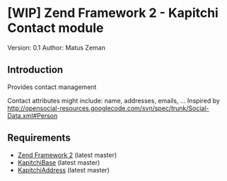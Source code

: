 [WIP] Zend Framework 2 - Kapitchi Contact module
=================================================
Version: 0.1
Author:  Matus Zeman

Introduction
------------
Provides contact management

Contact attributes might include: name, addresses, emails, ...
Inspired by http://opensocial-resources.googlecode.com/svn/spec/trunk/Social-Data.xml#Person

Requirements
------------

* [Zend Framework 2](https://github.com/zendframework/zf2) (latest master)
* [KapitchiBase](https://github.com/matuszemi/KapitchiBase) (latest master)
* [KapitchiAddress](https://github.com/matuszemi/KapitchiAddress) (latest master)
